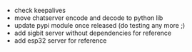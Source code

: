 - check keepalives
- move chatserver encode and decode to python lib
- update pypi module once released (do testing any more ;)
- add sigbit server without dependencies for reference
- add esp32 server for reference 